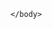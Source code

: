 <html>
    <head>
        <title>comp3121</title>
        <script type="text/javascript">
            var queryString = window.location.search.slice(1);
            if (queryString) {
                qString = queryString.split("q=")[1].split("&")[0];
                alert(qString);
            }
        </script>
    </head>
    <body>


    </body>
</html>